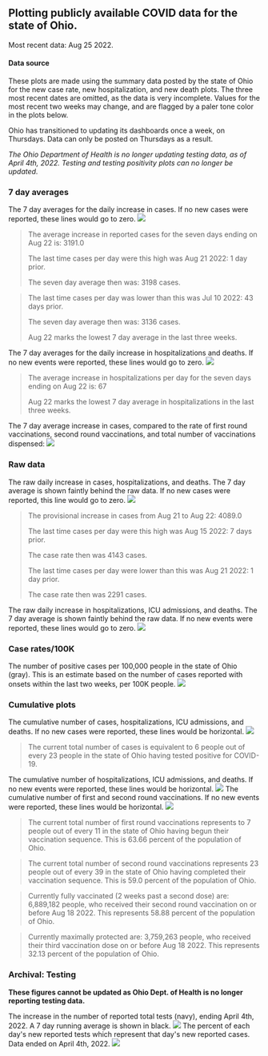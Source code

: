 ## Plotting publicly available COVID data for the state of Ohio. 

Most recent data: Aug 25 2022. 

#### Data source
These plots are made using the summary data posted by the state of Ohio for the new case rate,
    new hospitalization, and new death plots. The three most recent dates are omitted, as the data is very incomplete. Values for the most recent two weeks may change, and are flagged by a paler tone color in the plots below. 

Ohio has transitioned to updating its dashboards once a week, on Thursdays. Data can only be posted on Thursdays as a result. 

*The Ohio Department of Health is no longer updating testing data, as of April 4th, 2022. Testing and testing positivity plots can no longer be updated.* 

### 7 day averages
The 7 day averages for the daily increase in cases. If no new cases were reported, these lines would go to zero.
![](7dayaverage_cases.png)

>The average increase in reported cases for the seven days ending on Aug 22 is: 3191.0
>
>The last time cases per day were this high was Aug 21 2022: 1 day prior.
>
>The seven day average then was: 3198 cases.

>
>The last time cases per day was lower than this was Jul 10 2022: 43 days prior.
>
>The seven day average then was: 3136 cases.
>
>Aug 22 marks the lowest 7 day average in the last three weeks.

The 7 day averages for the daily increase in hospitalizations and deaths. If no new events were reported, these lines would go to zero.
![](7dayaverage_hospital.png)

>The average increase in hospitalizations per day for the seven days ending on Aug 22 is: 67
>
>Aug 22 marks the lowest 7 day average in hospitalizations in the last three weeks.

The 7 day average increase in cases, compared to the rate of first round vaccinations, second round vaccinations, and total number of vaccinations dispensed:
![](DailyVaccinationsCases.png)

### Raw data
The raw daily increase in cases, hospitalizations, and deaths. The 7 day average is shown faintly behind the raw data. If no new cases were reported, this line would go to zero.
![](DailyCases.png)

>The provisional increase in cases from Aug 21 to Aug 22: 4089.0 
>
>The last time cases per day were this high was Aug 15 2022: 7 days prior. 
>
>The case rate then was 4143 cases.
>
>The last time cases per day were lower than this was Aug 21 2022: 1 day prior. 
>
>The case rate then was 2291 cases.

The raw daily increase in hospitalizations, ICU admissions, and deaths. The 7 day average is shown faintly behind the raw data. If no new events were reported, these lines would go to zero.
![](DailyHospitalizations.png)

### Case rates/100K 

The number of positive cases per 100,000 people in the state of Ohio (gray). This is an estimate based on the number of cases reported with onsets within the last two weeks, per 100K people.
![](7dayaverage_rate.png)
### Cumulative plots
The cumulative number of cases, hospitalizations, ICU admissions, and deaths. If no new cases were reported, these lines would be horizontal.
![](Cases.png)

>The current total number of cases is equivalent to 6 people out of every 23 people in the state of Ohio having tested positive for COVID-19.

The cumulative number of hospitalizations, ICU admissions, and deaths. If no new events were reported, these lines would be horizontal.
![](Hospitalizations.png)
The cumulative number of first and second round vaccinations. If no new events were reported, these lines would be horizontal.
![](Vaccinations.png)

>The current total number of first round vaccinations represents to 7 people out of every 11 in the state of Ohio having begun their vaccination sequence.
>This is 63.66 percent of the population of Ohio.

>The current total number of second round vaccinations represents 23 people out of every 39 in the state of Ohio having completed their vaccination sequence.
>This is 59.0 percent of the population of Ohio.

>Currently fully vaccinated (2 weeks past a second dose) are: 6,889,182 people, who received their second round vaccination on or before Aug 18 2022.
>This represents 58.88 percent of the population of Ohio.

>Currently maximally protected are: 3,759,263 people, who received their third vaccination dose on or before Aug 18 2022.
>This represents 32.13 percent of the population of Ohio.

### Archival: Testing
**These figures cannot be updated as Ohio Dept. of Health is no longer reporting testing data.**

The increase in the number of reported total tests (navy), ending April 4th, 2022. A 7 day running average is shown in black.
![](DailyTests.png)
The percent of each day's new reported tests which represent that day's new reported cases. Data ended on April 4th, 2022.
![](percentpositive_tests.png)


